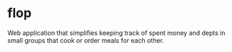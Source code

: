 # flop
Web application that simplifies keeping track of spent money and depts in small groups that cook or order meals for each other.
